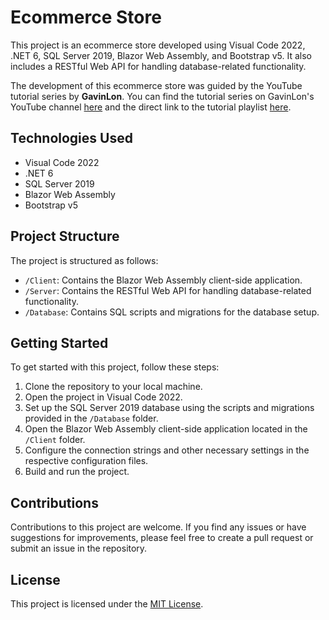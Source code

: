 # Ecommerce Store

This project is an ecommerce store developed using Visual Code 2022, .NET 6, SQL Server 2019, Blazor Web Assembly, and Bootstrap v5. It also includes a RESTful Web API for handling database-related functionality.

The development of this ecommerce store was guided by the YouTube tutorial series by **GavinLon**. You can find the tutorial series on GavinLon's YouTube channel [here](https://www.youtube.com/@GavinLon) and the direct link to the tutorial playlist [here](https://youtube.com/playlist?list=PL4LFuHwItvKbdK-ogNsOx2X58hHGeQm8c).

## Technologies Used

- Visual Code 2022
- .NET 6
- SQL Server 2019
- Blazor Web Assembly
- Bootstrap v5

## Project Structure

The project is structured as follows:

- `/Client`: Contains the Blazor Web Assembly client-side application.
- `/Server`: Contains the RESTful Web API for handling database-related functionality.
- `/Database`: Contains SQL scripts and migrations for the database setup.

## Getting Started

To get started with this project, follow these steps:

1. Clone the repository to your local machine.
2. Open the project in Visual Code 2022.
3. Set up the SQL Server 2019 database using the scripts and migrations provided in the `/Database` folder.
4. Open the Blazor Web Assembly client-side application located in the `/Client` folder.
5. Configure the connection strings and other necessary settings in the respective configuration files.
6. Build and run the project.

## Contributions

Contributions to this project are welcome. If you find any issues or have suggestions for improvements, please feel free to create a pull request or submit an issue in the repository.

## License

This project is licensed under the [MIT License](LICENSE).

